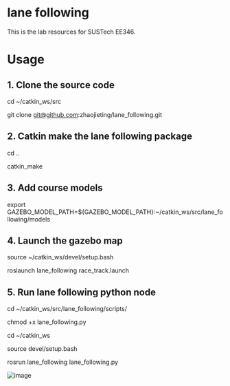 # lane following
This is the lab resources for SUSTech EE346.

# Usage

## 1. Clone the source code
  cd ~/catkin_ws/src
  
  git clone git@github.com:zhaojieting/lane_following.git
  
## 2. Catkin make the lane following package
  cd ..
  
  catkin_make

## 3. Add course models
   export GAZEBO_MODEL_PATH=${GAZEBO_MODEL_PATH}:~/catkin_ws/src/lane_following/models
   
## 4. Launch the gazebo map
   source ~/catkin_ws/devel/setup.bash
   
   roslaunch lane_following race_track.launch 

## 5. Run lane following python node
   
   cd ~/catkin_ws/src/lane_following/scripts/
   
   chmod +x lane_following.py
   
   cd ~/catkin_ws
   
   source devel/setup.bash
   
   rosrun lane_following lane_following.py

 ![image](https://github.com/zhaojieting/linefollowing/blob/main/data/demo.gif)
